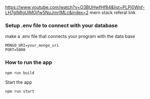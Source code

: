 https://www.youtube.com/watch?v=O3BUHwfHf84&list=PLPj0Wnf-LH7gIMIgUlMGjfw5NuJmrIMLc&index=2
mern stack referal link

### Setup .env file to connect with your database
 make a .env file that connects your program with the data base 
```shell
MONGO_URI=your_mongo_uri
PORT=5000
```

### How to run the app

```shell
npm run build
```
Start the app
```shell
npm run start
```

